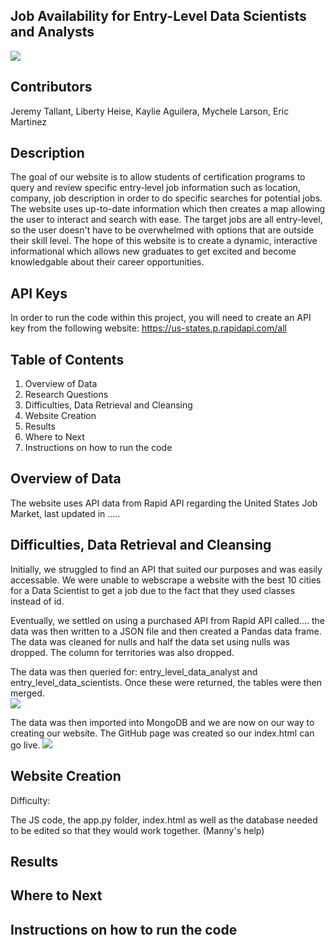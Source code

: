 ## Job Availability for Entry-Level Data Scientists and Analysts 

![](https://file%2B.vscode-resource.vscode-cdn.net/Users/libertyheise/Desktop/Homework/Project-3/images/computer%20image.jpeg?version%3D1674697824605)

## Contributors
Jeremy Tallant, Liberty Heise, Kaylie Aguilera, Mychele Larson, Eric Martinez

## Description
The goal of our website is to allow students of certification programs to query and review specific entry-level job information such as location, company, job description in order to do specific searches for potential jobs.  The website uses up-to-date information which then creates a map allowing the user to interact and search with ease.  The target jobs are all entry-level, so the user doesn't have to be overwhelmed with options that are outside their skill level.  The hope of this website is to create a dynamic, interactive informational which allows new graduates to get excited and become knowledgable about their career opportunities.

## API Keys
In order to run the code within this project, you will need to create an API key from the following website:  https://us-states.p.rapidapi.com/all


## Table of Contents
1.  Overview of Data
2.  Research Questions
3.  Difficulties, Data Retrieval and Cleansing
4.  Website Creation
5.  Results
6.  Where to Next
7.  Instructions on how to run the code

## Overview of Data

The website uses API data from Rapid API regarding the United States Job Market, last updated in .....

## Difficulties, Data Retrieval and Cleansing

Initially, we struggled to find an API that suited our purposes and was easily accessable.  We were unable to webscrape a website with the best 10 cities for a Data Scientist to get a job due to the fact that they used classes instead of id.  


Eventually, we settled on using a purchased API from Rapid API called....  the data was then written to a JSON file and then created a Pandas data frame.  The data was cleaned for nulls and half the data set using nulls was dropped.  The column for territories was also dropped.  

The data was then queried for: entry_level_data_analyst and entry_level_data_scientists.  Once these were returned, the tables were then merged.  
![](https://file%2B.vscode-resource.vscode-cdn.net/Users/libertyheise/Desktop/Homework/Project-3/images/Screenshot%202023-01-25%20at%201.30.49%20PM.png?version%3D1674697762515)

The data was then imported into MongoDB and we are now on our way to creating our website.  The GitHub page was created so our index.html can go live.
![](https://file%2B.vscode-resource.vscode-cdn.net/Users/libertyheise/Desktop/Homework/Project-3/images/Screenshot%202023-01-25%20at%201.37.48%20PM.png?version%3D1674697895994)

## Website Creation

Difficulty:
<!-- We encountered some diffficulty when attempting to get the javascript code to run on our live server. 
Occassionally our map would appear however without data points we specified and other times the map would not appear at all. -->

<!-- We accidentally left all the different servers we were running on not allowing our edited code to be read.
Once we closed the servers and reran the code we started pulling in data but it was not formated correctly. -->

<!-- We came to the realization that we still had some data cleaning to do, there were quite a few nulls left in our dataset.
Nulls are able to be read in Python however they were not able to be read in Javascript. -->

The JS code, the app.py folder, index.html as well as the database needed to be edited so that they would work together.
   (Manny's help)


## Results


## Where to Next


## Instructions on how to run the code


